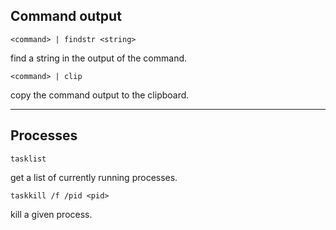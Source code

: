 ## Command output

```
<command> | findstr <string>
```

find a string in the output of the command.

```
<command> | clip
```

copy the command output to the clipboard.

___

## Processes

```
tasklist
```

get a list of currently running processes.

```
taskkill /f /pid <pid>
```

kill a given process.
